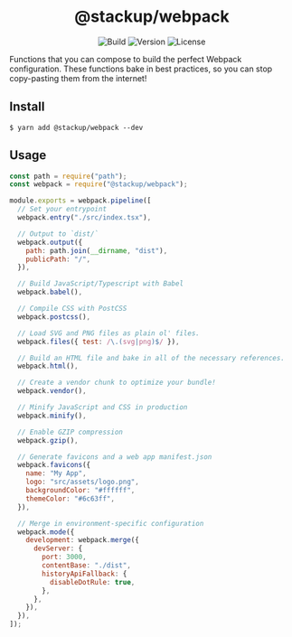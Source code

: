 <h1 align="center">@stackup/webpack</h1>

<div align="center">

![Build](https://github.com/rzane/webpack/workflows/Build/badge.svg)
![Version](https://img.shields.io/npm/v/@stackup/webpack)
![License](https://img.shields.io/npm/l/@stackup/webpack)

</div>

Functions that you can compose to build the perfect Webpack configuration. These functions bake in best practices, so you can stop copy-pasting them from the internet!

## Install

    $ yarn add @stackup/webpack --dev

## Usage

```javascript
const path = require("path");
const webpack = require("@stackup/webpack");

module.exports = webpack.pipeline([
  // Set your entrypoint
  webpack.entry("./src/index.tsx"),

  // Output to `dist/`
  webpack.output({
    path: path.join(__dirname, "dist"),
    publicPath: "/",
  }),

  // Build JavaScript/Typescript with Babel
  webpack.babel(),

  // Compile CSS with PostCSS
  webpack.postcss(),

  // Load SVG and PNG files as plain ol' files.
  webpack.files({ test: /\.(svg|png)$/ }),

  // Build an HTML file and bake in all of the necessary references.
  webpack.html(),

  // Create a vendor chunk to optimize your bundle!
  webpack.vendor(),

  // Minify JavaScript and CSS in production
  webpack.minify(),

  // Enable GZIP compression
  webpack.gzip(),

  // Generate favicons and a web app manifest.json
  webpack.favicons({
    name: "My App",
    logo: "src/assets/logo.png",
    backgroundColor: "#ffffff",
    themeColor: "#6c63ff",
  }),

  // Merge in environment-specific configuration
  webpack.mode({
    development: webpack.merge({
      devServer: {
        port: 3000,
        contentBase: "./dist",
        historyApiFallback: {
          disableDotRule: true,
        },
      },
    }),
  }),
]);
```
